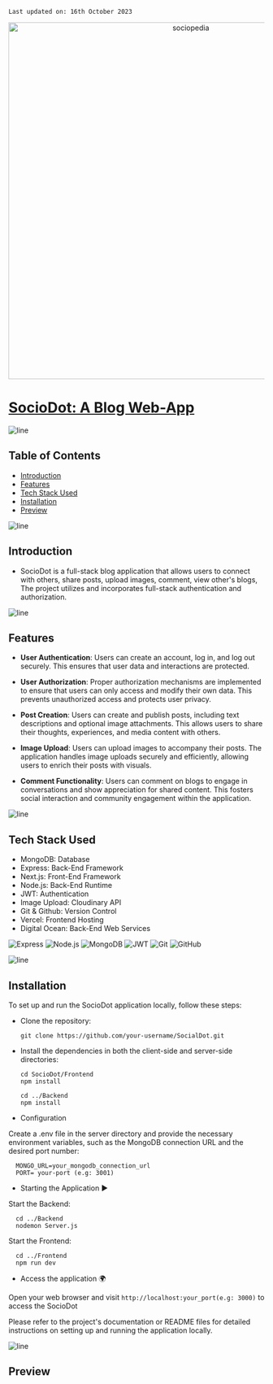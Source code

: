     Last updated on: 16th October 2023

<div align=center>
    <a href="https://sociodotblog.vercel.app/">
        <img width="702" src="https://i.ibb.co/gTdpzhp/Screenshot-2023-10-16-112011.png" alt="sociopedia">
    </a>
</div>

# [SocioDot: A Blog Web-App](https://sociodotblog.vercel.app/)

![line]

## Table of Contents

- [Introduction](#introduction)
- [Features](#features)
- [Tech Stack Used](#tech-stack-used)
- [Installation](#installation)
- [Preview](#preview)

![line]

## Introduction

- SocioDot is a full-stack blog application that allows users to connect with others, share posts, upload images,  comment, view other's blogs, The project utilizes and incorporates full-stack authentication and authorization.

![line]

## Features

- **User Authentication**: Users can create an account, log in, and log out securely. This ensures that user data and interactions are protected.

- **User Authorization**: Proper authorization mechanisms are implemented to ensure that users can only access and modify their own data. This prevents unauthorized access and protects user privacy.

- **Post Creation**: Users can create and publish posts, including text descriptions and optional image attachments. This allows users to share their thoughts, experiences, and media content with others.

- **Image Upload**: Users can upload images to accompany their posts. The application handles image uploads securely and efficiently, allowing users to enrich their posts with visuals.

- **Comment Functionality**: Users can comment on blogs to engage in conversations and show appreciation for shared content. This fosters social interaction and community engagement within the application.

![line]

## Tech Stack Used

- MongoDB: Database
- Express: Back-End Framework
- Next.js: Front-End Framework
- Node.js: Back-End Runtime
- JWT: Authentication
- Image Upload: Cloudinary API
- Git & Github: Version Control
- Vercel: Frontend Hosting
- Digital Ocean: Back-End Web Services

![Express](https://img.shields.io/badge/Express.js-404D59?style=for-the-badge) ![Node.js](https://img.shields.io/badge/Node.js-43853D?style=for-the-badge&logo=node.js&logoColor=white) ![MongoDB](https://img.shields.io/badge/MongoDB-4EA94B?style=for-the-badge&logo=mongodb&logoColor=white)  ![JWT](https://img.shields.io/badge/json%20web%20tokens-323330?style=for-the-badge&logo=json-web-tokens&logoColor=pink) ![Git](https://img.shields.io/badge/git-%23F05033.svg?style=for-the-badge&logo=git&logoColor=white) ![GitHub](https://img.shields.io/badge/github-%23121011.svg?style=for-the-badge&logo=github&logoColor=white) 


![line]

## Installation

To set up and run the SocioDot application locally, follow these steps:

- Clone the repository:

      git clone https://github.com/your-username/SocialDot.git
    
- Install the dependencies in both the client-side and server-side directories:

      cd SocioDot/Frontend
      npm install

      cd ../Backend
      npm install
  
- Configuration 

Create a .env file in the server directory and provide the necessary environment variables, such as the MongoDB connection URL and the desired port number:

      MONGO_URL=your_mongodb_connection_url
      PORT= your-port (e.g: 3001)

- Starting the Application ▶️

Start the Backend:

      cd ../Backend
      nodemon Server.js

Start the Frontend:

      cd ../Frontend
      npm run dev

- Access the application 🌍

Open your web browser and visit `http://localhost:your_port(e.g: 3000)` to access the SocioDot

Please refer to the project's documentation or README files for detailed instructions on setting up and running the application locally.

![line]


## Preview
[line]: https://user-images.githubusercontent.com/75939390/137615281-3a875960-92cc-407f-97fe-fd2319bdb252.png
[badges]: https://github.com/Ileriayo/markdown-badges
